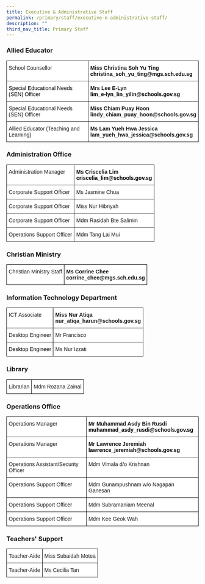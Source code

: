 ```yaml
---
title: Executive & Administrative Staff
permalink: /primary/staff/executive-n-administrative-staff/
description: ""
third_nav_title: Primary Staff
---
```

### Allied Educator

<style type="text/css">
.tg  {border-collapse:collapse;border-spacing:0;}
.tg td{border-color:black;border-style:solid;border-width:1px;font-family:Arial, sans-serif;font-size:14px;
  overflow:hidden;padding:10px 5px;word-break:normal;}
.tg th{border-color:black;border-style:solid;border-width:1px;font-family:Arial, sans-serif;font-size:14px;
  font-weight:normal;overflow:hidden;padding:10px 5px;word-break:normal;}
.tg .tg-zvks{background-color:#FFF;color:#1A1C1E;text-align:left;vertical-align:top}
.tg .tg-pv77{background-color:#FFF;color:#1A1C1E;font-weight:bold;text-align:left;vertical-align:top}
</style>
<table class="tg">
<thead>
  <tr>
    <th class="tg-zvks">School Counsellor</th>
    <th class="tg-pv77">Miss Christina Soh Yu Ting<br><span style="color:#000">christina_soh_yu_ting@mgs.sch.edu.sg</span></th>
  </tr>
</thead>
<tbody>
  <tr>
    <td class="tg-zvks"><span style="color:#000">Special Educational Needs (SEN) Officer</span><br></td>
    <td class="tg-pv77">Mrs Lee E-Lyn<br><span style="color:#000">lim_e-lyn_lin_yilin@schools.gov.sg</span></td>
  </tr>
  <tr>
    <td class="tg-zvks">Special Educational Needs (SEN) Officer</td>
    <td class="tg-pv77">Miss Chiam Puay Hoon <br>lindy_chiam_puay_hoon@schools.gov.sg</td>
  </tr>
  <tr>
    <td class="tg-zvks">Allied Educator (Teaching and Learning)</td>
    <td class="tg-pv77">Ms Lam Yueh Hwa Jessica <br>lam_yueh_hwa_jessica@schools.gov.sg</td>
  </tr>
</tbody>
</table>

### Administration Office

<style type="text/css">
.tg  {border-collapse:collapse;border-spacing:0;}
.tg td{border-color:black;border-style:solid;border-width:1px;font-family:Arial, sans-serif;font-size:14px;
  overflow:hidden;padding:10px 5px;word-break:normal;}
.tg th{border-color:black;border-style:solid;border-width:1px;font-family:Arial, sans-serif;font-size:14px;
  font-weight:normal;overflow:hidden;padding:10px 5px;word-break:normal;}
.tg .tg-zvks{background-color:#FFF;color:#1A1C1E;text-align:left;vertical-align:top}
.tg .tg-pv77{background-color:#FFF;color:#1A1C1E;font-weight:bold;text-align:left;vertical-align:top}
</style>
<table class="tg">
<thead>
  <tr>
    <th class="tg-zvks">Administration Manager</th>
    <th class="tg-pv77"><span style="font-weight:bold">Ms Criscelia Lim</span><br><span style="color:#000">criscelia_lim@schools.gov.sg</span><br></th>
  </tr>
</thead>
<tbody>
  <tr>
    <td class="tg-zvks">Corporate Support Officer</td>
    <td class="tg-zvks">Ms Jasmine Chua<br></td>
  </tr>
  <tr>
    <td class="tg-zvks">Corporate Support Officer</td>
    <td class="tg-zvks">Miss Nur Hibriyah</td>
  </tr>
  <tr>
    <td class="tg-zvks">Corporate Support Officer</td>
    <td class="tg-zvks">Mdm Rasidah Bte Salimin</td>
  </tr>
  <tr>
    <td class="tg-zvks">Operations Support Officer</td>
    <td class="tg-zvks">Mdm Tang Lai Mui</td>
  </tr>
</tbody>
</table>

### Christian Ministry

<style type="text/css">
.tg  {border-collapse:collapse;border-spacing:0;}
.tg td{border-color:black;border-style:solid;border-width:1px;font-family:Arial, sans-serif;font-size:14px;
  overflow:hidden;padding:10px 5px;word-break:normal;}
.tg th{border-color:black;border-style:solid;border-width:1px;font-family:Arial, sans-serif;font-size:14px;
  font-weight:normal;overflow:hidden;padding:10px 5px;word-break:normal;}
.tg .tg-zvks{background-color:#FFF;color:#1A1C1E;text-align:left;vertical-align:top}
.tg .tg-pv77{background-color:#FFF;color:#1A1C1E;font-weight:bold;text-align:left;vertical-align:top}
</style>
<table class="tg">
<thead>
  <tr>
    <td class="tg-zvks">Christian Ministry Staff</td>
    <td class="tg-pv77">Ms Corrine Chee<br>corrine_chee@mgs.sch.edu.sg </td>
  </tr>
</thead>
</table>

### Information Technology Department

<style type="text/css">
.tg  {border-collapse:collapse;border-spacing:0;}
.tg td{border-color:black;border-style:solid;border-width:1px;font-family:Arial, sans-serif;font-size:14px;
  overflow:hidden;padding:10px 5px;word-break:normal;}
.tg th{border-color:black;border-style:solid;border-width:1px;font-family:Arial, sans-serif;font-size:14px;
  font-weight:normal;overflow:hidden;padding:10px 5px;word-break:normal;}
.tg .tg-zvks{background-color:#FFF;color:#1A1C1E;text-align:left;vertical-align:top}
.tg .tg-pv77{background-color:#FFF;color:#1A1C1E;font-weight:bold;text-align:left;vertical-align:top}
</style>
<table class="tg">
<thead>
  <tr>
    <th class="tg-zvks">ICT Associate</th>
    <th class="tg-pv77">Miss Nur Atiqa<br>nur_atiqa_harun@schools.gov.sg</th>
  </tr>
</thead>
<tbody>
  <tr>
    <td class="tg-zvks">Desktop Engineer</td>
    <td class="tg-zvks">Mr Francisco</td>
  </tr>
  <tr>
    <td class="tg-zvks"><span style="color:#000">Desktop Engineer</span><br></td>
    <td class="tg-zvks">Ms Nur Izzati</td>
  </tr>
</tbody>
</table>

### Library

<style type="text/css">
.tg  {border-collapse:collapse;border-spacing:0;}
.tg td{border-color:black;border-style:solid;border-width:1px;font-family:Arial, sans-serif;font-size:14px;
  overflow:hidden;padding:10px 5px;word-break:normal;}
.tg th{border-color:black;border-style:solid;border-width:1px;font-family:Arial, sans-serif;font-size:14px;
  font-weight:normal;overflow:hidden;padding:10px 5px;word-break:normal;}
.tg .tg-zvks{background-color:#FFF;color:#1A1C1E;text-align:left;vertical-align:top}
</style>
<table class="tg">
<thead>
  <tr>
    <td class="tg-zvks">Librarian</td>
    <td class="tg-zvks">Mdm Rozana Zainal</td>
  </tr>
</thead>
</table>

### Operations Office

<style type="text/css">
.tg  {border-collapse:collapse;border-spacing:0;}
.tg td{border-color:black;border-style:solid;border-width:1px;font-family:Arial, sans-serif;font-size:14px;
  overflow:hidden;padding:10px 5px;word-break:normal;}
.tg th{border-color:black;border-style:solid;border-width:1px;font-family:Arial, sans-serif;font-size:14px;
  font-weight:normal;overflow:hidden;padding:10px 5px;word-break:normal;}
.tg .tg-zvks{background-color:#FFF;color:#1A1C1E;text-align:left;vertical-align:top}
.tg .tg-pv77{background-color:#FFF;color:#1A1C1E;font-weight:bold;text-align:left;vertical-align:top}
</style>
<table class="tg">
<thead>
  <tr>
    <th class="tg-zvks">Operations Manager</th>
    <th class="tg-pv77"><span style="font-weight:bold">Mr Muhammad Asdy Bin Rusdi</span> <br><span style="color:#000">muhammad_asdy_rusdi@schools.gov.sg</span><br></th>
  </tr>
</thead>
<tbody>
  <tr>
    <td class="tg-zvks">Operations Manager</td>
    <td class="tg-pv77"><span style="font-weight:bold">Mr Lawrence Jeremiah</span><br><span style="color:#000">lawrence_jeremiah@schools.gov.sg</span><br></td>
  </tr>
  <tr>
    <td class="tg-zvks">Operations Assistant/Security Officer</td>
    <td class="tg-zvks">Mdm Vimala d/o Krishnan</td>
  </tr>
  <tr>
    <td class="tg-zvks">Operations Support Officer</td>
    <td class="tg-zvks">Mdm Gunampushnam w/o Nagapan Ganesan</td>
  </tr>
  <tr>
    <td class="tg-zvks">Operations Support Officer</td>
    <td class="tg-zvks">Mdm Subramaniam Meenal</td>
  </tr>
  <tr>
    <td class="tg-zvks">Operations Support Officer</td>
    <td class="tg-zvks">Mdm Kee Geok Wah</td>
  </tr>
</tbody>
</table>

### Teachers' Support

<style type="text/css">
.tg  {border-collapse:collapse;border-spacing:0;}
.tg td{border-color:black;border-style:solid;border-width:1px;font-family:Arial, sans-serif;font-size:14px;
  overflow:hidden;padding:10px 5px;word-break:normal;}
.tg th{border-color:black;border-style:solid;border-width:1px;font-family:Arial, sans-serif;font-size:14px;
  font-weight:normal;overflow:hidden;padding:10px 5px;word-break:normal;}
.tg .tg-zvks{background-color:#FFF;color:#1A1C1E;text-align:left;vertical-align:top}
</style>
<table class="tg">
<thead>
  <tr>
    <th class="tg-zvks">Teacher-Aide</th>
    <th class="tg-zvks">Miss Subaidah Motea</th>
  </tr>
</thead>
<tbody>
  <tr>
    <td class="tg-zvks">Teacher-Aide</td>
    <td class="tg-zvks">Ms Cecilia Tan</td>
  </tr>
</tbody>
</table>